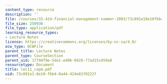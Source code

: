 ```yaml
---
content_type: resource
description: ''
file: /courses/15-414-financial-management-summer-2003/73c891e18e10fbb48a44424e81f0222f_lec11_capm.pdf
file_size: 250936
file_type: application/pdf
learning_resource_types:
- Lecture Notes
license: https://creativecommons.org/licenses/by-nc-sa/4.0/
ocw_type: OCWFile
parent_title: Lecture Notes
parent_type: CourseSection
parent_uid: 17794f9e-5de1-e406-6928-77ad15c459a8
resourcetype: Document
title: lec11_capm.pdf
uid: 73c891e1-8e10-fbb4-8a44-424e81f0222f
---
```

